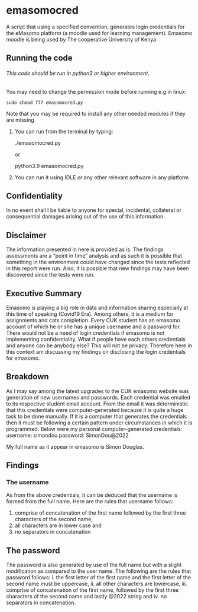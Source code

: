# emasomocred
A script that using a specified convention, generates login credentials for the eMasomo platform (a moodle used for learning management). Emasomo moodle is being used by The cooperative University of Kenya
## Running the code

###### This code should be run in python3 or higher environment.

You may need to change the permission mode before running
e.g in linux:
	
    sudo chmod 777 emasomocred.py
    
   
Note that you may be required to install any other needed modules if they are missing

1. You can run from the terminal by typing:
	
    ./emasomocred.py
    
    or
    
    python3.9 emasomocred.py

2. You can run it using IDLE or any other relevant software in any platform
## Confidentiality
In no event shall I be liable to anyone for special, incidental,
collateral or consequential damages arising out of the use of
this information.

## Disclaimer
The information presented in here is provided as is. The
findings assessments are a “point in time” analysis and as such
it is possible that something in the environment could have
changed since the tests reflected in this report were run. Also,
it is possible that new findings may have been discovered since
the tests were run.

## Executive Summary
Emasomo is playing a big role in data and information sharing
especially at this time of speaking (Covid19 Era). Among others, it is a medium
for assignments and cats completion. Every CUK student has an emasomo
account of which he or she has a unique username and a password
for. There would not be a need of login credentials if emasomo is
not implementing confidentiality.
What if people have each others credentials and anyone can be
anybody else? This will not be privacy.
Therefore here in this context am discussing my findings on
disclosing the login credentials for emasomo.

## Breakdown
As I may say among the latest upgrades to the CUK emasomo website
was generation of new usernames and passwords. Each credential
was emailed to its respective student email account.
From the email it was deterministic that this credentials were
computer-generated because it is quite a huge task to be done
manually. 
If it is a computer that generates the credentials then it must
be following a certain pattern under circumstances in which it is
programmed.
Below were my personal computer-generated credentials:
username: simondou
password: SimonDou@2022

My full name as it appear in emasomo is Simon Douglas.
## Findings
### The username
As from the above credentials, it can be deduced that the username is
formed from the full name.
Here are the rules that username follows:
1. comprise of concatenation of the first name followed by the
first three characters of the second name,
2. all characters are in lower case and
3. no separators in concatenation
## The password
The password is also generated by use of the full name but with a
slight modification as compared to the user name. The following
are the rules that password follows:
i. the first letter of the first name and the first letter of
the second name must be uppercase,
ii.
all other characters are lowercase,
iii.
comprise of concatenation of the first name, followed
by the first three characters of the second name and lastly
@2022 string and
iv.
no separators in concatenation.
